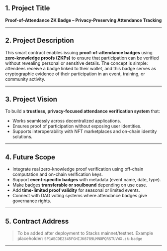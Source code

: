 ## 1. Project Title

**Proof-of-Attendance ZK Badge – Privacy-Preserving Attendance Tracking**

---

## 2. Project Description

This smart contract enables issuing **proof-of-attendance badges** using **zero-knowledge proofs (ZKPs)** to ensure that participation can be verified without revealing personal or sensitive details.
The concept is simple: attendees receive a badge linked to their wallet, and this badge serves as cryptographic evidence of their participation in an event, training, or community activity.

---

## 3. Project Vision

To build a **trustless, privacy-focused attendance verification system** that:

* Works seamlessly across decentralized applications.
* Ensures proof of participation without exposing user identities.
* Supports interoperability with NFT marketplaces and on-chain identity solutions.

---

## 4. Future Scope

* Integrate real zero-knowledge proof verification using off-chain computation and on-chain verification keys.
* Support **event-specific badges** with metadata (event name, date, type).
* Make badges **transferable or soulbound** depending on use case.
* Add **time-limited proof validity** for seasonal or limited events.
* Connect with DAO voting systems where attendance badges give governance rights.

---

## 5. Contract Address

> To be added after deployment to Stacks mainnet/testnet.
> Example placeholder:
> `SP1ABCDE2345FGHIJK6789LMNOPQRSTUVWX.zk-badge`

---
